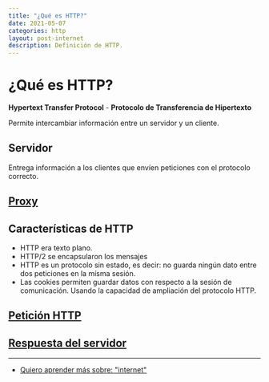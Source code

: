 ```yaml
---
title: "¿Qué es HTTP?"
date: 2021-05-07
categories: http
layout: post-internet
description: Definición de HTTP.
---
```


# ¿Qué es HTTP?

**Hypertext Transfer Protocol** - **Protocolo de Transferencia de Hipertexto**

Permite intercambiar información entre un servidor y un cliente.

## Servidor
Entrega información a los clientes que envíen peticiones con el protocolo correcto.

## [Proxy](que-es-proxy)

## Características de HTTP
- HTTP era texto plano.
- HTTP/2 se encapsularon los mensajes
- HTTP es un protocolo sin estado, es decir: no guarda ningún dato entre dos peticiones en la mísma sesión. 
- Las cookies permiten guardar datos con respecto a la sesión de comunicación. Usando la capacidad de ampliación del protocolo HTTP.

## [Petición HTTP](que-es-una-peticion-http)
## [Respuesta del servidor](respuesta-del-servidor-http)

***

- [Quiero aprender más sobre: "internet"](../00/internet)
